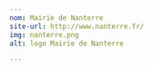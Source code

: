 ```yaml
---
nom: Mairie de Nanterre
site-url: http://www.nanterre.fr/
img: nanterre.png
alt: logo Mairie de Nanterre

---
```

